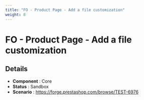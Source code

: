 ```yaml
---
title: "FO - Product Page - Add a file customization"
weight: 8
---
```


# FO - Product Page - Add a file customization
## Details
* **Component** : Core
* **Status** : Sandbox
* **Scenario** : https://forge.prestashop.com/browse/TEST-6976

